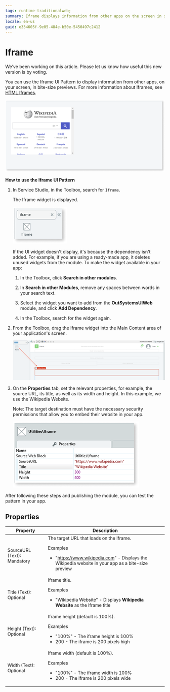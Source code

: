 ```yaml
---
tags: runtime-traditionalweb; 
summary: Iframe displays information from other apps on the screen in small previews.
locale: en-us
guid: e334605f-9e05-484e-b50e-5450497c2412
---
```


# Iframe
 
<div class="info" markdown="1">

We’ve been working on this article. Please let us know how useful this new version is by voting.

</div>

You can use the Iframe UI Pattern to display information from other apps, on your screen, in bite-size previews. For more information about Iframes, see [HTML Iframes](https://www.w3schools.com/html/html_iframe.asp).

![](<images/iframe-8.png>)

**How to use the Iframe UI Pattern**

1. In Service Studio, in the Toolbox, search for `Iframe`.

    The Iframe widget is displayed.

    ![](<images/iframe-6-ss.png>)

    If the UI widget doesn't display, it's because the dependency isn't added. For example, if you are using a ready-made app, it deletes unused widgets from the module. To make the widget available in your app:

    1. In the Toolbox, click **Search in other modules**.

    1. In **Search in other Modules**, remove any spaces between words in your search text.
    
    1. Select the widget you want to add from the **OutSystemsUIWeb** module, and click **Add Dependency**. 
    
    1. In the Toolbox, search for the widget again.

1. From the Toolbox, drag the Iframe widget into the Main Content area of your application's screen.

    ![](<images/iframe-7-ss.png>)

1. On the **Properties** tab, set the relevant properties, for example, the source URL, its title, as well as its width and height. In this example, we use the Wikipedia Website.

    Note: The target destination must have the necessary security permissions that allow you to embed their website in your app.

    ![](<images/iframe-5-ss.png>)

After following these steps and publishing the module, you can test the pattern in your app.

## Properties

| Property | Description |
|---|---|
| SourceURL (Text): Mandatory | The target URL that loads on the Iframe.<p>Examples<ul><li>"https://www.wikipedia.com" - Displays the Wikipedia website in your app as a bite-size preview</li></ul></p> | 
| Title (Text): Optional | Iframe title.<p>Examples<ul><li>"Wikipedia Website" - Displays **Wikipedia Website** as the Iframe title</li></ul></p>|
| Height (Text): Optional  | Iframe height (default is 100%). <p>Examples<ul><li>"100%" - The iframe height is 100% </li><li>200 - The iframe is 200 pixels high </li></ul></p>|
| Width (Text): Optional | Iframe width (default is 100%). <p>Examples<ul><li> "100%" - The iframe width is 100%</li><li>200 - The iframe is 200 pixels wide </li></ul></p>|
